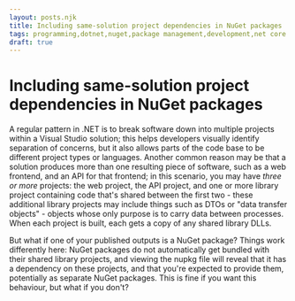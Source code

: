 ```yaml
---
layout: posts.njk
title: Including same-solution project dependencies in NuGet packages
tags: programming,dotnet,nuget,package management,development,net core
draft: true
---
```


# Including same-solution project dependencies in NuGet packages

A regular pattern in .NET is to break software down into multiple projects within a Visual Studio solution; this helps developers visually identify separation of concerns, but it also allows parts of the code base to be different project types or languages. Another common reason may be that a solution produces more than one resulting piece of software, such as a web frontend, and an API for that frontend; in this scenario, you may have _three or more_ projects: the web project, the API project, and one or more library project containing code that's shared between the first two - these additional library projects may include things such as DTOs or "data transfer objects" - objects whose only purpose is to carry data between processes. When each project is built, each gets a copy of any shared library DLLs.

But what if one of your published outputs is a NuGet package? Things work differently here: NuGet packages do not automatically get bundled with their shared library projects, and viewing the nupkg file will reveal that it has a dependency on these projects, and that you're expected to provide them, potentially as separate NuGet packages. This is fine if you want this behaviour, but what if you don't?
